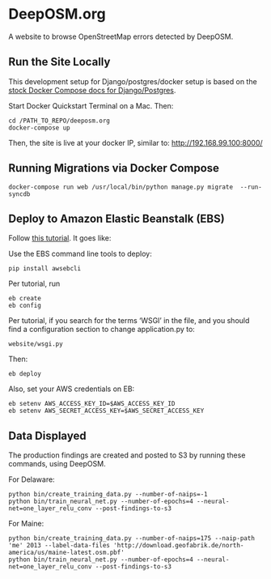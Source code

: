 # DeepOSM.org

A website to browse OpenStreetMap errors detected by DeepOSM.

## Run the Site Locally

This development setup for Django/postgres/docker setup is based on the [stock Docker Compose docs for Django/Postgres](https://docs.docker.com/compose/django/). 

Start Docker Quickstart Terminal on a Mac. Then:

    cd /PATH_TO_REPO/deeposm.org
    docker-compose up

Then, the site is live at your docker IP, similar to: http://192.168.99.100:8000/

## Running Migrations via Docker Compose

    docker-compose run web /usr/local/bin/python manage.py migrate  --run-syncdb

## Deploy to Amazon Elastic Beanstalk (EBS)

Follow [this tutorial](https://realpython.com/blog/python/deploying-a-django-app-and-postgresql-to-aws-elastic-beanstalk/). It goes like:

Use the EBS command line tools to deploy:

    pip install awsebcli

Per tutorial, run

    eb create
    eb config

Per tutorial, if you search for the terms ‘WSGI’ in the file, and you should find a configuration section to change application.py to:

    website/wsgi.py
   
Then:

    eb deploy

Also, set your AWS credentials on EB:

    eb setenv AWS_ACCESS_KEY_ID=$AWS_ACCESS_KEY_ID
    eb setenv AWS_SECRET_ACCESS_KEY=$AWS_SECRET_ACCESS_KEY

## Data Displayed

The production findings are created and posted to S3 by running these commands, using DeepOSM. 

For Delaware:

    python bin/create_training_data.py --number-of-naips=-1
    python bin/train_neural_net.py --number-of-epochs=4 --neural-net=one_layer_relu_conv --post-findings-to-s3

For Maine:

    python bin/create_training_data.py --number-of-naips=175 --naip-path 'me' 2013 --label-data-files 'http://download.geofabrik.de/north-america/us/maine-latest.osm.pbf'
    python bin/train_neural_net.py --number-of-epochs=4 --neural-net=one_layer_relu_conv --post-findings-to-s3
